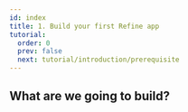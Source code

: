 ```yaml
---
id: index
title: 1. Build your first Refine app
tutorial:
  order: 0
  prev: false
  next: tutorial/introduction/prerequisite
---
```


## What are we going to build?

